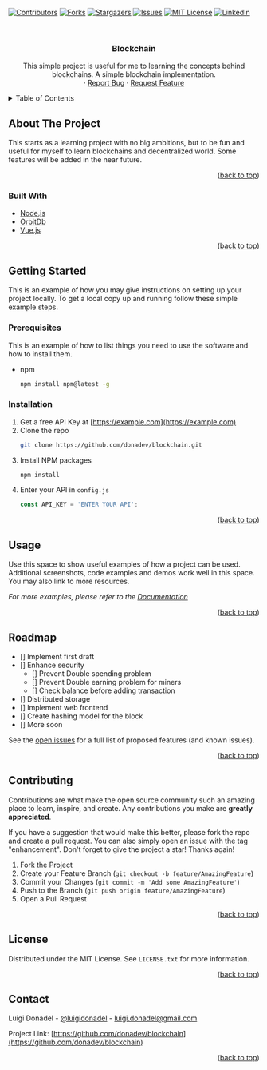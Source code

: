 <div id="top"></div>
<!--
*** Thanks for checking out the Best-README-Template. If you have a suggestion
*** that would make this better, please fork the repo and create a pull request
*** or simply open an issue with the tag "enhancement".
*** Don't forget to give the project a star!
*** Thanks again! Now go create something AMAZING! :D
-->



<!-- PROJECT SHIELDS -->
<!--
*** I'm using markdown "reference style" links for readability.
*** Reference links are enclosed in brackets [ ] instead of parentheses ( ).
*** See the bottom of this document for the declaration of the reference variables
*** for contributors-url, forks-url, etc. This is an optional, concise syntax you may use.
*** https://www.markdownguide.org/basic-syntax/#reference-style-links
-->
[![Contributors][contributors-shield]][contributors-url]
[![Forks][forks-shield]][forks-url]
[![Stargazers][stars-shield]][stars-url]
[![Issues][issues-shield]][issues-url]
[![MIT License][license-shield]][license-url]
[![LinkedIn][linkedin-shield]][linkedin-url]



<!-- PROJECT LOGO -->
<br />
<div align="center">
  <!--<a href="https://github.com/donadev/blockchain">
    <img src="images/logo.png" alt="Logo" width="80" height="80">
  </a>-->

<h3 align="center">Blockchain</h3>

  <p align="center">
    This simple project is useful for me to learning the concepts behind blockchains. A simple blockchain implementation.
    <br />
    <!--<a href="https://github.com/donadev/blockchain"><strong>Explore the docs »</strong></a>
    <br />
    <br />
    <a href="https://github.com/donadev/blockchain">View Demo</a>-->
    ·
    <a href="https://github.com/donadev/blockchain/issues">Report Bug</a>
    ·
    <a href="https://github.com/donadev/blockchain/issues">Request Feature</a>
  </p>
</div>



<!-- TABLE OF CONTENTS -->
<details>
  <summary>Table of Contents</summary>
  <ol>
    <li>
      <a href="#about-the-project">About The Project</a>
      <ul>
        <li><a href="#built-with">Built With</a></li>
      </ul>
    </li>
    <li>
      <a href="#getting-started">Getting Started</a>
      <ul>
        <li><a href="#prerequisites">Prerequisites</a></li>
        <li><a href="#installation">Installation</a></li>
      </ul>
    </li>
    <li><a href="#usage">Usage</a></li>
    <li><a href="#roadmap">Roadmap</a></li>
    <li><a href="#contributing">Contributing</a></li>
    <li><a href="#license">License</a></li>
    <li><a href="#contact">Contact</a></li>
    <li><a href="#acknowledgments">Acknowledgments</a></li>
  </ol>
</details>



<!-- ABOUT THE PROJECT -->
## About The Project


This starts as a learning project with no big ambitions, but to be fun and useful for myself to learn blockchains and decentralized world. Some features will be added in the near future.

<p align="right">(<a href="#top">back to top</a>)</p>



### Built With

* [Node.js](https://nodejs.org/)
* [OrbitDb](https://orbitdb.org/)
* [Vue.js](https://vuejs.org/)

<p align="right">(<a href="#top">back to top</a>)</p>



<!-- GETTING STARTED -->
## Getting Started

This is an example of how you may give instructions on setting up your project locally.
To get a local copy up and running follow these simple example steps.

### Prerequisites

This is an example of how to list things you need to use the software and how to install them.
* npm
  ```sh
  npm install npm@latest -g
  ```

### Installation

1. Get a free API Key at [https://example.com](https://example.com)
2. Clone the repo
   ```sh
   git clone https://github.com/donadev/blockchain.git
   ```
3. Install NPM packages
   ```sh
   npm install
   ```
4. Enter your API in `config.js`
   ```js
   const API_KEY = 'ENTER YOUR API';
   ```

<p align="right">(<a href="#top">back to top</a>)</p>



<!-- USAGE EXAMPLES -->
## Usage

Use this space to show useful examples of how a project can be used. Additional screenshots, code examples and demos work well in this space. You may also link to more resources.

_For more examples, please refer to the [Documentation](https://example.com)_

<p align="right">(<a href="#top">back to top</a>)</p>



<!-- ROADMAP -->
## Roadmap

- [] Implement first draft
- [] Enhance security
    - [] Prevent Double spending problem
    - [] Prevent Double earning problem for miners
    - [] Check balance before adding transaction
- [] Distributed storage
- [] Implement web frontend
- [] Create hashing model for the block
- [] More soon

See the [open issues](https://github.com/donadev/blockchain/issues) for a full list of proposed features (and known issues).

<p align="right">(<a href="#top">back to top</a>)</p>



<!-- CONTRIBUTING -->
## Contributing

Contributions are what make the open source community such an amazing place to learn, inspire, and create. Any contributions you make are **greatly appreciated**.

If you have a suggestion that would make this better, please fork the repo and create a pull request. You can also simply open an issue with the tag "enhancement".
Don't forget to give the project a star! Thanks again!

1. Fork the Project
2. Create your Feature Branch (`git checkout -b feature/AmazingFeature`)
3. Commit your Changes (`git commit -m 'Add some AmazingFeature'`)
4. Push to the Branch (`git push origin feature/AmazingFeature`)
5. Open a Pull Request

<p align="right">(<a href="#top">back to top</a>)</p>



<!-- LICENSE -->
## License

Distributed under the MIT License. See `LICENSE.txt` for more information.

<p align="right">(<a href="#top">back to top</a>)</p>



<!-- CONTACT -->
## Contact

Luigi Donadel - [@luigidonadel](https://twitter.com/luigidonadel) - luigi.donadel@gmail.com

Project Link: [https://github.com/donadev/blockchain](https://github.com/donadev/blockchain)

<p align="right">(<a href="#top">back to top</a>)</p>



<!-- MARKDOWN LINKS & IMAGES -->
<!-- https://www.markdownguide.org/basic-syntax/#reference-style-links -->
[contributors-shield]: https://img.shields.io/github/contributors/donadev/blockchain.svg?style=for-the-badge
[contributors-url]: https://github.com/donadev/blockchain/graphs/contributors
[forks-shield]: https://img.shields.io/github/forks/donadev/blockchain.svg?style=for-the-badge
[forks-url]: https://github.com/donadev/blockchain/network/members
[stars-shield]: https://img.shields.io/github/stars/donadev/blockchain.svg?style=for-the-badge
[stars-url]: https://github.com/donadev/blockchain/stargazers
[issues-shield]: https://img.shields.io/github/issues/donadev/blockchain.svg?style=for-the-badge
[issues-url]: https://github.com/donadev/blockchain/issues
[license-shield]: https://img.shields.io/github/license/donadev/blockchain.svg?style=for-the-badge
[license-url]: https://github.com/donadev/blockchain/blob/master/LICENSE.txt
[linkedin-shield]: https://img.shields.io/badge/-LinkedIn-black.svg?style=for-the-badge&logo=linkedin&colorB=555
[linkedin-url]: https://linkedin.com/in/luigidonadel
